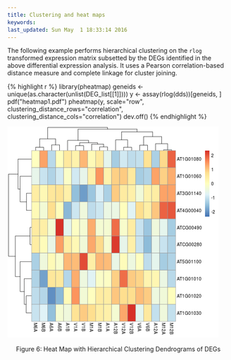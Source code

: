 ```yaml
---
title: Clustering and heat maps
keywords: 
last_updated: Sun May  1 18:33:14 2016
---
```


The following example performs hierarchical clustering on the `rlog`
transformed expression matrix subsetted by the DEGs identified in the above
differential expression analysis. It uses a Pearson correlation-based distance
measure and complete linkage for cluster joining.


{% highlight r %}
library(pheatmap)
geneids <- unique(as.character(unlist(DEG_list[[1]])))
y <- assay(rlog(dds))[geneids, ]
pdf("heatmap1.pdf")
pheatmap(y, scale="row", clustering_distance_rows="correlation", clustering_distance_cols="correlation")
dev.off()
{% endhighlight %}

![](systemPipeRNAseq_files/heatmap1.png)
<div align="center">Figure 6: Heat Map with Hierarchical Clustering Dendrograms of DEGs</div>

